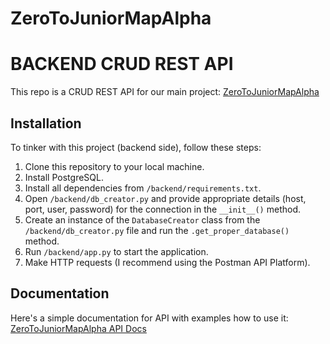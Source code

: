# ZeroToJuniorMapAlpha
# BACKEND CRUD REST API

This repo is a CRUD REST API for our main project: [ZeroToJuniorMapAlpha](https://github.com/hqrEdu/ZeroToJuniorMapAlpha)

## Installation

To tinker with this project (backend side), follow these steps:

1. Clone this repository to your local machine.
2. Install PostgreSQL.
3. Install all dependencies from `/backend/requirements.txt`.
4. Open `/backend/db_creator.py` and provide appropriate details (host, port, user, password) for the connection in the `__init__()` method.
5. Create an instance of the `DatabaseCreator` class from the `/backend/db_creator.py` file and run the `.get_proper_database()` method.
6. Run `/backend/app.py` to start the application.
7. Make HTTP requests (I recommend using the Postman API Platform).

## Documentation

Here's a simple documentation for API with examples how to use it: [ZeroToJuniorMapAlpha API Docs](https://documenter.getpostman.com/view/27582869/2s93m4Y39P)